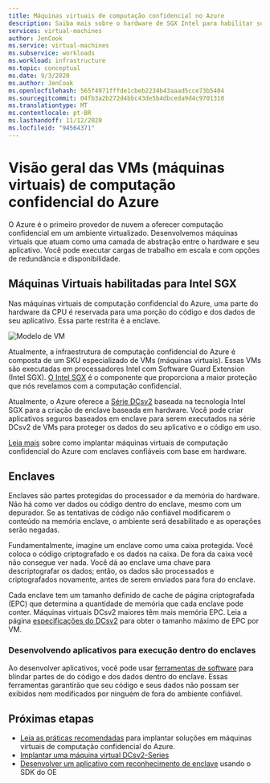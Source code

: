 ```yaml
---
title: Máquinas virtuais de computação confidencial no Azure
description: Saiba mais sobre o hardware de SGX Intel para habilitar suas cargas de trabalho de computação confidencial.
services: virtual-machines
author: JenCook
ms.service: virtual-machines
ms.subservice: workloads
ms.workload: infrastructure
ms.topic: conceptual
ms.date: 9/3/2020
ms.author: JenCook
ms.openlocfilehash: 565f4971fffde1cbeb2234b43aaad5cce73b5404
ms.sourcegitcommit: 04fb3a2b272d4bbc43de5b4dbceda9d4c9701310
ms.translationtype: MT
ms.contentlocale: pt-BR
ms.lasthandoff: 11/12/2020
ms.locfileid: "94564371"
---
```

# <a name="azure-confidential-computing-virtual-machines-vms-overview"></a>Visão geral das VMs (máquinas virtuais) de computação confidencial do Azure


O Azure é o primeiro provedor de nuvem a oferecer computação confidencial em um ambiente virtualizado. Desenvolvemos máquinas virtuais que atuam como uma camada de abstração entre o hardware e seu aplicativo. Você pode executar cargas de trabalho em escala e com opções de redundância e disponibilidade.  

## <a name="intel-sgx-enabled-virtual-machines"></a>Máquinas Virtuais habilitadas para Intel SGX

Nas máquinas virtuais de computação confidencial do Azure, uma parte do hardware da CPU é reservada para uma porção do código e dos dados de seu aplicativo. Essa parte restrita é a enclave. 

![Modelo de VM](media/overview/hardware-backed-enclave.png)

Atualmente, a infraestrutura de computação confidencial do Azure é composta de um SKU especializado de VMs (máquinas virtuais). Essas VMs são executadas em processadores Intel com Software Guard Extension (Intel SGX). [O Intel SGX](https://intel.com/sgx) é o componente que proporciona a maior proteção que nós revelamos com a computação confidencial. 

Atualmente, o Azure oferece a [Série DCsv2](../virtual-machines/dcv2-series.md) baseada na tecnologia Intel SGX para a criação de enclave baseada em hardware. Você pode criar aplicativos seguros baseados em enclave para serem executados na série DCsv2 de VMs para proteger os dados do seu aplicativo e o código em uso. 

[Leia mais](virtual-machine-solutions.md) sobre como implantar máquinas virtuais de computação confidencial do Azure com enclaves confiáveis com base em hardware.

## <a name="enclaves"></a>Enclaves

Enclaves são partes protegidas do processador e da memória do hardware. Não há como ver dados ou código dentro do enclave, mesmo com um depurador. Se as tentativas de código não confiável modificarem o conteúdo na memória enclave, o ambiente será desabilitado e as operações serão negadas.

Fundamentalmente, imagine um enclave como uma caixa protegida. Você coloca o código criptografado e os dados na caixa. De fora da caixa você não consegue ver nada. Você dá ao enclave uma chave para descriptografar os dados; então, os dados são processados e criptografados novamente, antes de serem enviados para fora do enclave.

Cada enclave tem um tamanho definido de cache de página criptografada (EPC) que determina a quantidade de memória que cada enclave pode conter. Máquinas virtuais DCsv2 maiores têm mais memória EPC. Leia a página [especificações do DCsv2](../virtual-machines/dcv2-series.md) para obter o tamanho máximo de EPC por VM.



### <a name="developing-applications-to-run-inside-enclaves"></a>Desenvolvendo aplicativos para execução dentro do enclaves
Ao desenvolver aplicativos, você pode usar [ferramentas de software](application-development.md) para blindar partes de do código e dos dados dentro do enclave. Essas ferramentas garantirão que seu código e seus dados não possam ser exibidos nem modificados por ninguém de fora do ambiente confiável. 

## <a name="next-steps"></a>Próximas etapas
- [Leia as práticas recomendadas](virtual-machine-solutions.md) para implantar soluções em máquinas virtuais de computação confidencial do Azure.
- [Implantar uma máquina virtual DCsv2-Series](quick-create-portal.md)
- [Desenvolver um aplicativo com reconhecimento de enclave](application-development.md) usando o SDK do OE